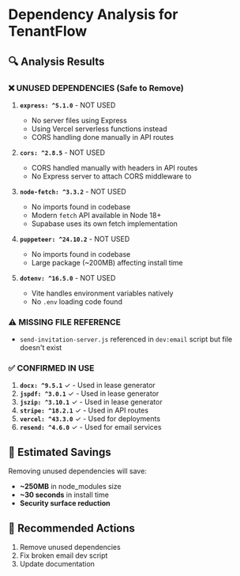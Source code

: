 # Dependency Analysis for TenantFlow

## 🔍 Analysis Results

### ❌ **UNUSED DEPENDENCIES** (Safe to Remove)

1. **`express: ^5.1.0`** - NOT USED
   - No server files using Express
   - Using Vercel serverless functions instead
   - CORS handling done manually in API routes

2. **`cors: ^2.8.5`** - NOT USED  
   - CORS handled manually with headers in API routes
   - No Express server to attach CORS middleware to

3. **`node-fetch: ^3.3.2`** - NOT USED
   - No imports found in codebase
   - Modern `fetch` API available in Node 18+
   - Supabase uses its own fetch implementation

4. **`puppeteer: ^24.10.2`** - NOT USED
   - No imports found in codebase
   - Large package (~200MB) affecting install time

5. **`dotenv: ^16.5.0`** - NOT USED
   - Vite handles environment variables natively
   - No `.env` loading code found

### ⚠️ **MISSING FILE REFERENCE**
- `send-invitation-server.js` referenced in `dev:email` script but file doesn't exist

### ✅ **CONFIRMED IN USE**

1. **`docx: ^9.5.1`** ✓ - Used in lease generator
2. **`jspdf: ^3.0.1`** ✓ - Used in lease generator  
3. **`jszip: ^3.10.1`** ✓ - Used in lease generator
4. **`stripe: ^18.2.1`** ✓ - Used in API routes
5. **`vercel: ^43.3.0`** ✓ - Used for deployments
6. **`resend: ^4.6.0`** ✓ - Used for email services

## 💾 **Estimated Savings**
Removing unused dependencies will save:
- **~250MB** in node_modules size
- **~30 seconds** in install time
- **Security surface reduction**

## 🧹 **Recommended Actions**

1. Remove unused dependencies
2. Fix broken email dev script
3. Update documentation
